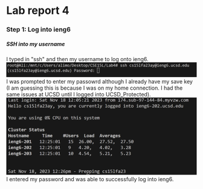 # Lab report 4
### Step 1: Log into ieng6
##### SSH into my username
I typed in "ssh" and then my username to log onto ieng6. <br>
![image](IMG1.png) <br>
I was prompted to enter my passowrd although I already have my save key (I am guessing this is because I was on my home connection. I had the same issues at UCSD until I logged into UCSD_Protected). <br>
![Image](IMG2.png) <br>
I entered my password and was able to successfully log into ieng6.

